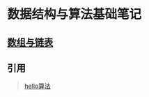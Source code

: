 # 数据结构与算法基础笔记

## [数组与链表](https://github.com/demonq0q/data-structure/blob/master/%E6%95%B0%E7%BB%84%E4%B8%8E%E9%93%BE%E8%A1%A8.md)

## 引用

> [hello算法](https://www.hello-algo.com/)
